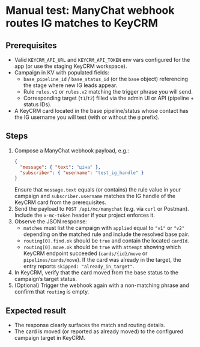 # Manual test: ManyChat webhook routes IG matches to KeyCRM

## Prerequisites
- Valid `KEYCRM_API_URL` and `KEYCRM_API_TOKEN` env vars configured for the app (or use the staging KeyCRM workspace).
- Campaign in KV with populated fields:
  - `base_pipeline_id` / `base_status_id` (or the `base` object) referencing the stage where new IG leads appear.
  - Rule `rules.v1` or `rules.v2` matching the trigger phrase you will send.
  - Corresponding target (`t1`/`t2`) filled via the admin UI or API (pipeline + status IDs).
- A KeyCRM card located in the base pipeline/status whose contact has the IG username you will test (with or without the `@` prefix).

## Steps
1. Compose a ManyChat webhook payload, e.g.:
   ```json
   {
     "message": { "text": "ціна" },
     "subscriber": { "username": "test_ig_handle" }
   }
   ```
   Ensure that `message.text` equals (or contains) the rule value in your campaign and `subscriber.username` matches the IG handle of the KeyCRM card from the prerequisites.
2. Send the payload to `POST /api/mc/manychat` (e.g. via `curl` or Postman). Include the `x-mc-token` header if your project enforces it.
3. Observe the JSON response:
   - `matches` must list the campaign with `applied` equal to `"v1"` or `"v2"` depending on the matched rule and include the resolved base pair.
   - `routing[0].find.ok` should be `true` and contain the located `cardId`.
   - `routing[0].move.ok` should be `true` with `attempt` showing which KeyCRM endpoint succeeded (`cards/{id}/move` or `pipelines/cards/move`). If the card was already in the target, the entry reports `skipped: "already_in_target"`.
4. In KeyCRM, verify that the card moved from the base status to the campaign’s target status.
5. (Optional) Trigger the webhook again with a non-matching phrase and confirm that `routing` is empty.

## Expected result
- The response clearly surfaces the match and routing details.
- The card is moved (or reported as already moved) to the configured campaign target in KeyCRM.

